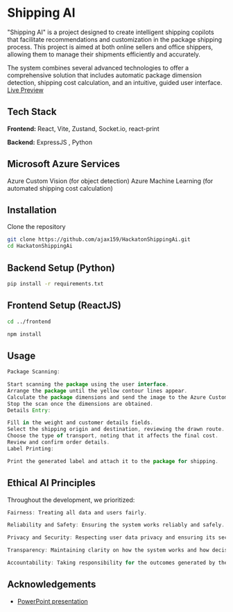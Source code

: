 
# Shipping AI

"Shipping AI" is a project designed to create intelligent shipping copilots that facilitate recommendations and customization in the package shipping process. This project is aimed at both online sellers and office shippers, allowing them to manage their shipments efficiently and accurately.

The system combines several advanced technologies to offer a comprehensive solution that includes automatic package dimension detection, shipping cost calculation, and an intuitive, guided user interface.
[Live Preview](https://shippingai.netlify.app/)



## Tech Stack

**Frontend:** React, Vite, Zustand, Socket.io, react-print

**Backend:** ExpressJS , Python 

## Microsoft Azure Services

Azure Custom Vision (for object detection)
Azure Machine Learning (for automated shipping cost calculation)


## Installation

Clone the repository

```bash
git clone https://github.com/ajax159/HackatonShippingAi.git
cd HackatonShippingAi
```
## Backend Setup (Python)
```bash
pip install -r requirements.txt
```
## Frontend Setup (ReactJS)
```bash
cd ../frontend

npm install
```


## Usage

```javascript
Package Scanning:

Start scanning the package using the user interface.
Arrange the package until the yellow contour lines appear.
Calculate the package dimensions and send the image to the Azure Custom Vision model.
Stop the scan once the dimensions are obtained.
Details Entry:

Fill in the weight and customer details fields.
Select the shipping origin and destination, reviewing the drawn route.
Choose the type of transport, noting that it affects the final cost.
Review and confirm order details.
Label Printing:

Print the generated label and attach it to the package for shipping.
```

## Ethical AI Principles

Throughout the development, we prioritized:
```javascript
Fairness: Treating all data and users fairly.
```
```javascript
Reliability and Safety: Ensuring the system works reliably and safely.
```
```javascript
Privacy and Security: Respecting user data privacy and ensuring its security.
```
```javascript
Transparency: Maintaining clarity on how the system works and how decisions are made.
```
```javascript
Accountability: Taking responsibility for the outcomes generated by the AI system.
```

## Acknowledgements

 - [PowerPoint presentation](https://drive.google.com/file/d/1wvbtqpB8-4yCfgD2xtZUQ1b1jkoGQT1s/view)


